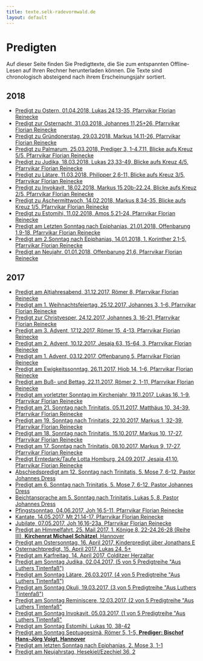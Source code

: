 ```yaml
---
title: texte.selk-radevormwald.de
layout: default
---
```


Predigten
=========

Auf dieser Seite finden Sie Predigttexte, die Sie zum entspannten Offline-Lesen auf Ihren Rechner
herunterladen k&ouml;nnen. Die Texte sind chronologisch absteigend nach ihrem Erscheinungsjahr sortiert.

2018
----
+ [Predigt zu Ostern, 01.04.2018, Lukas 24,13-35, Pfarrvikar Florian Reinecke](./texte/2018/pt20180401.pdf)
+ [Predigt zur Osternacht, 31.03.2018, Johannes 11,25+26, Pfarrvikar Florian Reinecke](./texte/2018/pt20180331.pdf)
+ [Predigt zu Gründonerstag, 29.03.2018, Markus 14,11-26, Pfarrvikar Florian Reinecke](./texte/2018/pt20180329.pdf)
+ [Predigt zu Palmarum, 25.03.2018, Prediger 3, 1-4.7.11, Blicke aufs Kreuz 5/5, Pfarrvikar Florian Reinecke](./texte/2018/pt20180325.pdf)
+ [Predigt zu Judika, 18.03.2018, Lukas 23,33-49, Blicke aufs Kreuz 4/5, Pfarrvikar Florian Reinecke](./texte/2018/pt20180318.pdf)
+ [Predigt zu Lätare, 11.03.2018, Philipper 2,6-11, Blicke aufs Kreuz 3/5, Pfarrvikar Florian Reinecke](./texte/2018/pt20180311.pdf)
+ [Predigt zu Invokavit, 18.02.2018, Markus 15,20b-22.24, Blicke aufs Kreuz 2/5, Pfarrvikar Florian Reinecke](./texte/2018/pt20180218.pdf)
+ [Predigt zu Aschermittwoch, 14.02.2018, Markus 8,34-35, Blicke aufs Kreuz 1/5, Pfarrvikar Florian Reinecke](./texte/2018/pt20180214.pdf) 
+ [Predigt zu Estomihi, 11.02.2018, Amos 5,21-24, Pfarrvikar Florian Reinecke](./texte/2018/pt20180211.pdf) 
+ [Predigt am Letzten Sonntag nach Epiphanias, 21.01.2018, Offenbarung 1,9-18, Pfarrvikar Florian Reinecke](./texte/2018/pt20180121.pdf) 
+ [Predigt am 2.Sonntag nach Epiphanias, 14.01.2018, 1. Korinther 2,1-5, Pfarrvikar Florian Reinecke](./texte/2018/pt20180114.pdf) 
+ [Predigt an Neujahr, 01.01.2018, Offenbarung 21,6, Pfarrvikar Florian Reinecke](./texte/2018/pt20180101.pdf) 

2017
----
+ [Predigt am Altjahresabend, 31.12.2017, Römer 8, Pfarrvikar Florian Reinecke](./texte/2017/pt20171231.pdf)
+ [Predigt am 1. Weihnachtsfeiertag, 25.12.2017, Johannes 3, 1-6, Pfarrvikar Florian Reinecke](./texte/2017/pt20171225.pdf)
+ [Predigt zur Christvesper, 24.12.2017, Johannes 3, 16-21, Pfarrvikar Florian Reinecke](./texte/2017/pt20171224.pdf)
+ [Predigt am 3. Advent, 17.12.2017, Römer 15, 4-13, Pfarrvikar Florian Reinecke](./texte/2017/pt20171217.pdf)
+ [Predigt am 2. Advent, 10.12.2017, Jesaja 63, 15-64, 3, Pfarrvikar Florian Reinecke](./texte/2017/pt20171210.pdf)
+ [Predigt am 1. Advent, 03.12.2017, Offenbarung 5, Pfarrvikar Florian Reinecke](./texte/2017/pt20171203.pdf)
+ [Predigt am Ewigkeitssonntag, 26.11.2017, Hiob 14, 1-6, Pfarrvikar Florian Reinecke](./texte/2017/pt20171126.pdf)
+ [Predigt am Buß- und Bettag, 22.11.2017, Römer 2, 1-11, Pfarrvikar Florian Reinecke](./texte/2017/pt20171122.pdf)
+ [Predigt am vorletzter Sonntag im Kirchenjahr, 19.11.2017, Lukas 16, 1-9, Pfarrvikar Florian Reinecke](./texte/2017/pt20171119.pdf)
+ [Predigt am 21. Sonntag nach Trinitatis, 05.11.2017, Matthäus 10, 34-39, Pfarrvikar Florian Reinecke](./texte/2017/pt20171105.pdf)
+ [Predigt am 19. Sonntag nach Trinitatis, 22.10.2017, Markus 1, 32-39, Pfarrvikar Florian Reinecke](./texte/2017/pt20171022.pdf)
+ [Predigt am 18. Sonntag nach Trinitatis, 15.10.2017, Markus 10, 17-27, Pfarrvikar Florian Reinecke](./texte/2017/pt20171015.pdf)
+ [Predigt am 17. Sonntag nach Trinitatis, 08.10.2017, Markus 9, 17-27, Pfarrvikar Florian Reinecke](./texte/2017/pt20171008.pdf)
+ [Predigt Erntedank/Taufe Lotta Homburg, 24.09.2017, Jesaja 41,10, Pfarrvikar Florian Reinecke](./texte/2017/pt20171001.pdf)
+ [Abschiedspredigt am 12. Sonntag nach Trinitatis, 5. Mose 7, 6-12, Pastor Johannes Dress](./texte/2017/pt20170903.pdf)
+ [Predigt am 6. Sonntag nach Trinitatis, 5. Mose 7, 6-12, Pastor Johannes Dress](./texte/2017/pt20170723.pdf)
+ [Beichtansprache am 5. Sonntag nach Trinitatis, Lukas 5, 8, Pastor Johannes Dress](./texte/2017/pt20170716.pdf)
+ [Pfingstsonntag, 04.06.2017, Joh 16,5-11, Pfarrvikar Florian Reinecke](./texte/2017/pt20170604.pdf)
+ [Kantate, 14.05.2017, Mt 21,14-17, Pfarrvikar Florian Reinecke](./texte/2017/pt20170514.pdf)
+ [Jubilate, 07.05.2017, Joh 16,16-23a, Pfarrvikar Florian Reinecke](./texte/2017/pt20170514.pdf)
+ [Predigt an Himmelfahrt, 25. Mail 2017, 1. Könige 8, 22-24.26-28 (Reihe III), **Kirchenrat Michael Schätzel**, Hannover](./texte/2017/pt20170525.pdf)
+ [Predigt am Ostersonntag, 16. April 2017, Kinderpredigt über Jonathans E](./texte/2017/pt20170416.pdf)
+ [Osternachtpredigt, 15. April 2017, Lukas 24, 5+](./texte/2017/pt20170415.pdf)
+ [Predigt am Karfreitag, 14. April 2017, Colditzer Herzaltar](./texte/2017/pt20170414.pdf)
+ [Predigt am Sonntag Judika, 02.04.2017, (5 von 5 Predigtreihe "Aus Luthers Tintenfaß")](./texte/2017/pt20170402.pdf)
+ [Predigt am Sonntag Lätare, 26.03.2017, (4 von 5 Predigtreihe "Aus Luthers Tintenfaß")](./texte/2017/pt20170326.pdf)
+ [Predigt am Sonntag Okuli, 19.03.2017, (3 von 5 Predigtreihe "Aus Luthers Tintenfaß")](./texte/2017/pt20170319.pdf)
+ [Predigt am Sonntag Reminiscere, 12.03.2017, (2 von 5 Predigtreihe "Aus Luthers Tintenfaß"](./texte/2017/pt20170312.pdf)
+ [Predigt am Sonntag Invokavit, 05.03.2017, (1 von 5 Predigtreihe "Aus Luthers Tintenfaß"](./texte/2017/pt20170305.pdf)
+ [Predigt am Sonntag Estomihi, Lukas 10, 38-42](./texte/2017/pt20170226.pdf)
+ [Predigt am Sonntag Septuagesimä, Römer 5, 1-5, <strong>Prediger: Bischof Hans-Jörg Voigt, Hannover</strong>](./texte/2017/pt20170212.pdf)
+ [Predigt am letzten Sonntag nach Epiphanias, 2. Mose 3, 1-1](./texte/2017/pt20170205.pdf)
+ [Predigt am Neujahrstag, Hesekiel/Ezechiel 36, 2](./texte/2017/pt20170101.pdf)
